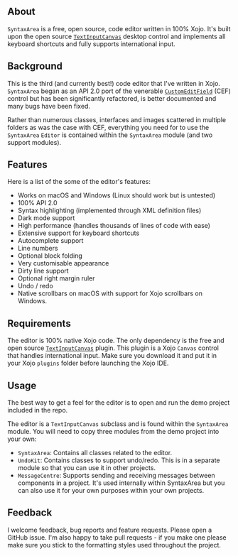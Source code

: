 ## About
`SyntaxArea` is a free, open source, code editor written in 100% Xojo. It's built upon the open source [`TextInputCanvas`][tic] desktop control and implements all keyboard shortcuts and fully supports international input.

## Background
This is the third (and currently best!) code editor that I've written in Xojo. `SyntaxArea` began as an API 2.0 port of the venerable [`CustomEditField`][cef] (CEF) control but has been significantly refactored, is better documented and many bugs have been fixed.

Rather than numerous classes, interfaces and images scattered in multiple folders as was the case with CEF, everything you need for to use the `SyntaxArea` `Editor` is contained within the `SyntaxArea` module (and two support modules).

## Features
Here is a list of the some of the editor's features:
- Works on macOS and Windows (Linux should work but is untested)
- 100% API 2.0
- Syntax highlighting (implemented through XML definition files)
- Dark mode support
- High performance (handles thousands of lines of code with ease)
- Extensive support for keyboard shortcuts
- Autocomplete support
- Line numbers
- Optional block folding
- Very customisable appearance
- Dirty line support
- Optional right margin ruler
- Undo / redo
- Native scrollbars on macOS with support for Xojo scrollbars on Windows.

## Requirements
The editor is 100% native Xojo code. The only dependency is the free and open source [`TextInputCanvas`][tic] plugin. This plugin is a Xojo `Canvas` control that handles international input. Make sure you download it and put it in your Xojo `plugins` folder before launching the Xojo IDE.

## Usage
The best way to get a feel for the editor is to open and run the demo project included in the repo.

The editor is a `TextInputCanvas` subclass and is found within the `SyntaxArea` module. You will need to copy three modules from the demo project into your own:
- `SyntaxArea`: Contains all classes related to the editor.
- `UndoKit`: Contains classes to support undo/redo. This is in a separate module so that you can use it in other projects.
- `MessageCentre`: Supports sending and receiving messages between components in a project. It's used internally within SyntaxArea but you can also use it for your own purposes within your own projects.

## Feedback
I welcome feedback, bug reports and feature requests. Please open a GitHub issue. I'm also happy to take pull requests - if you make one please make sure you stick to the formatting styles used throughout the project.

[tic]: https://einhugur.com/Html/opensource.html 
[cef]: https://github.com/tempelmann/custom-editfield